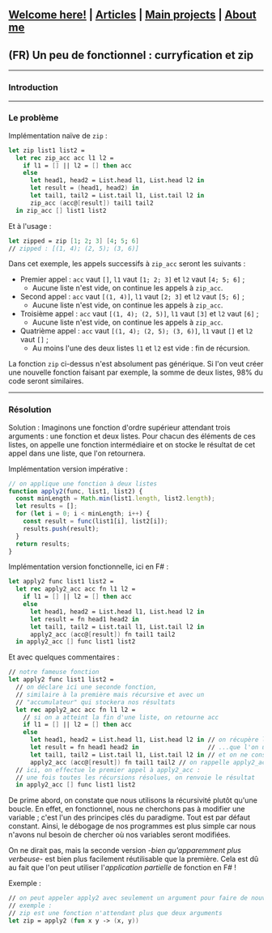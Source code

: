 ## [Welcome here!](https://vpenando.github.io) | [Articles](https://vpenando.github.io/articles.html) | [Main projects](https://vpenando.github.io/projects.html) | [About me](https://vpenando.github.io/about.html)

## (FR) Un peu de fonctionnel : curryfication et zip

---

### Introduction

---

### Le problème

Implémentation naïve de `zip` :

```fsharp
let zip list1 list2 =
  let rec zip_acc acc l1 l2 =
    if l1 = [] || l2 = [] then acc
    else
      let head1, head2 = List.head l1, List.head l2 in
      let result = (head1, head2) in
      let tail1, tail2 = List.tail l1, List.tail l2 in
      zip_acc (acc@[result]) tail1 tail2
  in zip_acc [] list1 list2
```
Et à l'usage :
```fsharp
let zipped = zip [1; 2; 3] [4; 5; 6]
// zipped : [(1, 4); (2, 5); (3, 6)]
```
Dans cet exemple, les appels successifs à `zip_acc` seront les suivants :
* Premier appel : `acc` vaut `[]`, `l1` vaut `[1; 2; 3]` et `l2` vaut `[4; 5; 6]` ;
  * Aucune liste n'est vide, on continue les appels à `zip_acc`.
* Second appel : `acc` vaut `[(1, 4)]`, `l1` vaut `[2; 3]` et `l2` vaut `[5; 6]` ;
  * Aucune liste n'est vide, on continue les appels à `zip_acc`.
* Troisième appel : `acc` vaut `[(1, 4); (2, 5)]`, `l1` vaut `[3]` et `l2` vaut `[6]` ;
  * Aucune liste n'est vide, on continue les appels à `zip_acc`.
* Quatrième appel : `acc` vaut `[(1, 4); (2, 5); (3, 6)]`, `l1` vaut `[]` et `l2` vaut `[]` ;
  * Au moins l'une des deux listes `l1` et `l2` est vide : fin de récursion.

La fonction `zip` ci-dessus n'est absolument pas générique.
Si l'on veut créer une nouvelle fonction faisant par exemple, la somme de deux listes, 98% du code seront similaires.

---

### Résolution
Solution :
Imaginons une fonction d'ordre supérieur attendant trois arguments : une fonction et deux listes.
Pour chacun des éléments de ces listes, on appelle une fonction intermédiaire et on stocke le résultat de cet appel dans une liste, que l'on retournera.

Implémentation version impérative :
```js
// on applique une fonction à deux listes
function apply2(func, list1, list2) {
  const minLength = Math.min(list1.length, list2.length);
  let results = [];
  for (let i = 0; i < minLength; i++) {
    const result = func(list1[i], list2[i]);
    results.push(result);
  }
  return results;
}
```
Implémentation version fonctionnelle, ici en F# :
```fsharp
let apply2 func list1 list2 =
  let rec apply2_acc acc fn l1 l2 =
    if l1 = [] || l2 = [] then acc
    else
      let head1, head2 = List.head l1, List.head l2 in
      let result = fn head1 head2 in
      let tail1, tail2 = List.tail l1, List.tail l2 in
      apply2_acc (acc@[result]) fn tail1 tail2
  in apply2_acc [] func list1 list2
```
Et avec quelques commentaires :
```fsharp
// notre fameuse fonction
let apply2 func list1 list2 =
  // on déclare ici une seconde fonction,
  // similaire à la première mais récursive et avec un
  // "accumulateur" qui stockera nos résultats
  let rec apply2_acc acc fn l1 l2 =
    // si on a atteint la fin d'une liste, on retourne acc
    if l1 = [] || l2 = [] then acc
    else
      let head1, head2 = List.head l1, List.head l2 in // on récupère les premiers éléments...
      let result = fn head1 head2 in                   // ...que l'on utilise pour calculer le résultat
      let tail1, tail2 = List.tail l1, List.tail l2 in // et on ne conserve que la suite des listes
      apply2_acc (acc@[result]) fn tail1 tail2 // on rappelle apply2_acc en rajoutant result aux résultats !
  // ici, on effectue le premier appel à apply2_acc :
  // une fois toutes les récursions résolues, on renvoie le résultat
  in apply2_acc [] func list1 list2
```
De prime abord, on constate que nous utilisons la récursivité plutôt qu'une boucle.
En effet, en fonctionnel, nous ne cherchons pas à modifier une variable ; c'est l'un des principes clés du paradigme. Tout est par défaut constant.
Ainsi, le débogage de nos programmes est plus simple car nous n'avons nul besoin de chercher où nos variables seront modifiées.

On ne dirait pas, mais la seconde version *-bien qu'apparemment plus verbeuse-* est bien plus facilement réutilisable que la première.
Cela est dû au fait que l'on peut utiliser l'*application partielle* de fonction en F# !

Exemple :
```fsharp
// on peut appeler apply2 avec seulement un argument pour faire de nouvelles fonctions !
// exemple :
// zip est une fonction n'attendant plus que deux arguments
let zip = apply2 (fun x y -> (x, y))
```
